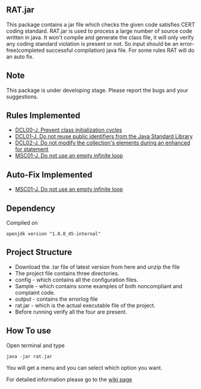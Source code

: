 ## RAT.jar

This package contains a jar file which checks the given code satisfies CERT coding standard. RAT.jar is used to process a large number of source code written in java. It won't compile and generate the class file, it will only verify any coding standard violation is present or not. So input should be an error-free(completed successful compilation) java file.
For some rules RAT will do an auto fix. 

## Note
This package is under developing stage. Please report the bugs and your suggestions.

## Rules Implemented

*   [DCL00-J. Prevent class initialization cycles](https://www.securecoding.cert.org/confluence/display/java/DCL00-J.+Prevent+class+initialization+cycles)
*   [DCL01-J. Do not reuse public identifiers from the Java Standard Library](https://www.securecoding.cert.org/confluence/display/java/DCL01-J.+Do+not+reuse+public+identifiers+from+the+Java+Standard+Library)
*   [DCL02-J. Do not modify the collection's elements during an enhanced for statement](https://www.securecoding.cert.org/confluence/display/java/DCL02-J.+Do+not+modify+the+collection%27s+elements+during+an+enhanced+for+statement)
*   [MSC01-J. Do not use an empty infinite loop](https://www.securecoding.cert.org/confluence/display/java/MSC01-J.+Do+not+use+an+empty+infinite+loop)

## Auto-Fix Implemented 
*   [MSC01-J. Do not use an empty infinite loop](https://www.securecoding.cert.org/confluence/display/java/MSC01-J.+Do+not+use+an+empty+infinite+loop)

## Dependency

Compiled on 

```
openjdk version "1.8.0_45-internal"
```

## Project Structure

*   Download the .tar file of latest version from here and unzip the file
*   The project file contains three directories.
*   config - which contains all the configuration files.
*   Sample - which contains some examples of both noncompliant and complaint code. 
*   output - contains the errorlog file
*   rat.jar - which is the actual executable file of the project.
*   Before running verify all the four are present.
 

## How To use

Open terminal and type

```
java -jar rat.jar
```
You will get a menu and you can select which option you want.

For detailed information please go to the [wiki page](https://github.com/rahulbpkl/rahul_audit_tool_draft-0-/wiki/)


 

